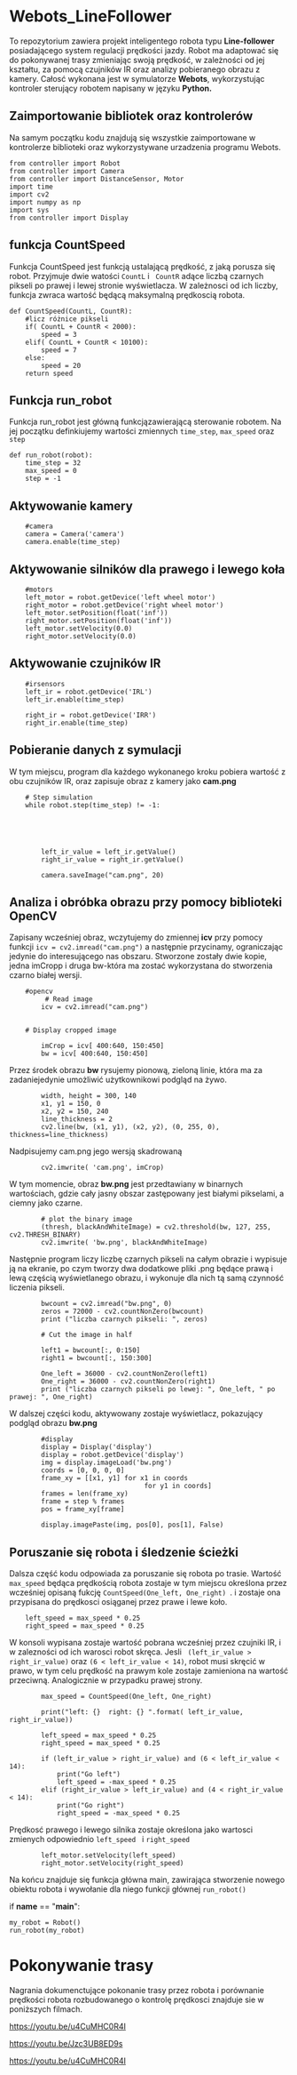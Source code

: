 # Webots_LineFollower

To repozytorium zawiera projekt inteligentego robota typu **Line-follower** posiadającego system  regulacji  prędkości jazdy.
Robot  ma adaptować  się  do  pokonywanej  trasy  zmieniając  swoją  prędkość, w zależności od jej kształtu, za pomocą czujników IR oraz analizy pobieranego obrazu z kamery. Całosć wykonana jest w symulatorze **Webots**,  wykorzystując kontroler sterujący robotem napisany w języku **Python.**

## Zaimportowanie bibliotek oraz kontrolerów
Na samym początku kodu znajdują się wszystkie zaimportowane w kontrolerze biblioteki oraz wykorzystywane urzadzenia programu Webots. 

	from controller import Robot
	from controller import Camera
	from controller import DistanceSensor, Motor
	import time
	import cv2
	import numpy as np
	import sys
	from controller import Display


## funkcja CountSpeed
Funkcja CountSpeed  jest funkcją ustalającą prędkość, z jaką porusza się robot. Przyjmuje dwie watości `CountL` i ` CountR` adące liczbą czarnych pikseli po prawej i lewej stronie wyświetlacza. W zależnosci od ich liczby, funkcja zwraca wartość będącą maksymalną prędkoscią robota.

	def CountSpeed(CountL, CountR):
	    #licz różnice pikseli
	    if( CountL + CountR < 2000):
	        speed = 3
	    elif( CountL + CountR < 10100):
	        speed = 7
	    else:
	        speed = 20
	    return speed
    


## Funkcja run_robot
Funkcja run_robot jest główną funkcjązawierającą sterowanie robotem. Na jej początku definkiujemy wartości zmiennych `time_step`, `max_speed` oraz `step `

	def run_robot(robot):
	    time_step = 32
	    max_speed = 0
	    step = -1
	    
## Aktywowanie kamery
	    
	    #camera
	    camera = Camera('camera')
	    camera.enable(time_step)
	    
## Aktywowanie silników dla prawego i lewego koła

	    #motors
	    left_motor = robot.getDevice('left wheel motor')
	    right_motor = robot.getDevice('right wheel motor')
	    left_motor.setPosition(float('inf'))
	    right_motor.setPosition(float('inf'))
	    left_motor.setVelocity(0.0)
	    right_motor.setVelocity(0.0)
	    
## Aktywowanie czujników IR
	    #irsensors
	    left_ir = robot.getDevice('IRL')
	    left_ir.enable(time_step)
	    
	    right_ir = robot.getDevice('IRR')
	    right_ir.enable(time_step)

	        
## Pobieranie danych z symulacji 
W tym miejscu, program dla każdego wykonanego kroku pobiera wartość z obu czujników IR, oraz zapisuje obraz z kamery jako  **cam.png** 

	    # Step simulation
	    while robot.step(time_step) != -1:
	    
	    
	    
	    
	    
	        left_ir_value = left_ir.getValue()
	        right_ir_value = right_ir.getValue()
	        
	        camera.saveImage("cam.png", 20)
	        
## Analiza i obróbka obrazu przy pomocy biblioteki OpenCV

Zapisany wcześniej obraz, wczytujemy do zmiennej **icv** przy pomocy funkcji `icv = cv2.imread("cam.png")` a następnie przycinamy, ograniczając jedynie do interesującego nas obszaru. Stworzone zostały dwie kopie, jedna imCropp i druga  bw-która ma zostać wykorzystana do stworzenia czarno białej wersji.


	    #opencv
	         # Read image
	        icv = cv2.imread("cam.png")
	        
	    
	    # Display cropped image

	        imCrop = icv[ 400:640, 150:450]
	        bw = icv[ 400:640, 150:450]
	        
Przez środek obrazu **bw** rysujemy pionową, zieloną linie, która ma za zadaniejedynie umożliwić użytkownikowi podgląd na żywo.

	        width, height = 300, 140
	        x1, y1 = 150, 0
	        x2, y2 = 150, 240
	        line_thickness = 2
	        cv2.line(bw, (x1, y1), (x2, y2), (0, 255, 0), thickness=line_thickness)
	        
Nadpisujemy cam.png jego wersją skadrowaną

	        cv2.imwrite( 'cam.png', imCrop) 
	    
W tym momencie, obraz **bw.png** jest przedtawiany w binarnych wartościach,  gdzie cały jasny obszar zastępowany jest białymi pikselami, a ciemny jako czarne.

	        # plot the binary image
	        (thresh, blackAndWhiteImage) = cv2.threshold(bw, 127, 255, cv2.THRESH_BINARY)
	        cv2.imwrite( 'bw.png', blackAndWhiteImage) 
	        
Następnie program liczy liczbę czarnych pikseli na całym obrazie i wypisuje ją na ekranie, po czym tworzy dwa dodatkowe pliki .png będące prawą i lewą częścią wyświetlanego obrazu, i wykonuje dla nich tą samą czynność liczenia pikseli.	        
	        
	        bwcount = cv2.imread("bw.png", 0)
	        zeros = 72000 - cv2.countNonZero(bwcount)
	        print ("liczba czarnych pikseli: ", zeros)

	        # Cut the image in half
	        
	        left1 = bwcount[:, 0:150]
	        right1 = bwcount[:, 150:300]
	        
	        One_left = 36000 - cv2.countNonZero(left1)
	        One_right = 36000 - cv2.countNonZero(right1)
	        print ("liczba czarnych pikseli po lewej: ", One_left, " po prawej: ", One_right)

W dalszej części kodu, aktywowany zostaje wyświetlacz, pokazujący podgląd obrazu **bw.png**

	        #display
	        display = Display('display')
	        display = robot.getDevice('display')
	        img = display.imageLoad('bw.png')
	        coords = [0, 0, 0, 0]
	        frame_xy = [[x1, y1] for x1 in coords
	                                  for y1 in coords]
	        frames = len(frame_xy)
	        frame = step % frames
	        pos = frame_xy[frame]
	    
	        display.imagePaste(img, pos[0], pos[1], False)
		
## Poruszanie się robota i śledzenie ścieżki

Dalsza część kodu odpowiada za poruszanie się robota po trasie. Wartość `max_speed` będąca prędkością robota zostaje w tym miejscu określona przez wcześniej opisaną fukcję  `CountSpeed(One_left, One_right) `. i zostaje ona przypisana do prędkosci osiąganej przez prawe i lewe koło. 

		left_speed = max_speed * 0.25
	    right_speed = max_speed * 0.25
	        

W konsoli wypisana zostaje wartość pobrana wcześniej przez czujniki IR, i w zalezności od ich warosci robot skręca. Jesli ` (left_ir_value > right_ir_value)` oraz  ` (6 < left_ir_value < 14) `, robot musi skręcić w prawo, w tym celu prędkość na prawym kole zostaje zamieniona na wartość przeciwną. Analogicznie w przypadku prawej strony.

	        max_speed = CountSpeed(One_left, One_right)
    
	        print("left: {}  right: {} ".format( left_ir_value, right_ir_value))
	        
	        left_speed = max_speed * 0.25
	        right_speed = max_speed * 0.25
	        
	        if (left_ir_value > right_ir_value) and (6 < left_ir_value < 14):
	            print("Go left")
	            left_speed = -max_speed * 0.25
	        elif (right_ir_value > left_ir_value) and (4 < right_ir_value < 14):
	            print("Go right")
	            right_speed = -max_speed * 0.25
	        
Prędkosć prawego i lewego silnika zostaje określona jako wartosci zmienych odpowiednio   `left_speed ` i  `right_speed `

	        left_motor.setVelocity(left_speed)
	        right_motor.setVelocity(right_speed)
	    

Na końcu znajduje się funkcja główna main,   zawirająca stworzenie nowego obiektu robota i wywołanie dla niego funkcji głównej `run_robot()`
  
if __name__ == "__main__":
    
    my_robot = Robot()
    run_robot(my_robot)
    
    
    
    
# Pokonywanie trasy

Nagrania dokumenctujące pokonanie trasy przez robota i porównanie prędkości robota rozbudowanego o kontrolę prędkosci znajduje sie w poniższych filmach.

https://youtu.be/u4CuMHC0R4I

https://youtu.be/Jzc3UB8ED9s

https://youtu.be/u4CuMHC0R4I
